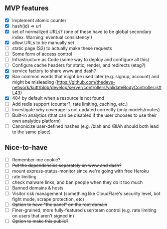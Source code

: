 ## MVP features

- [x] Implement atomic counter
- [x] hash(id) => url
- [x] set of normalized URLs? (one of these have to be global secondary index. Warning: eventual consistency!)
- [x] allow URLs to be manually set
- [ ] static page (S3) to actually make these requests
- [ ] Some form of access control
- [ ] Infrastructure as Code (some way to deploy and configure all this)
- [ ] Configure cache headers for static, render, and redirects (etag?)
- [x] service factory to share www and dash?
- [x] Ban common words that might be used later (e.g. signup, account) and might be misleading (https://github.com/thedevs-network/kutt/blob/develop/server/controllers/validateBodyController.js#L43)
- [x] 404 by default when a resource is not found
- [ ] Add redis support (counter?, rate limiting, caching, etc.)
- [ ] Investigate why coverage is not updated correctly (only models/routes)
- [ ] Built-in analytics (that can be disabled if the user chooses to use their own analytics platform)
- [ ] Canonicize user-defined hashes (e.g. /blah and /BlAh should both lead to the same place)

## Nice-to-have

- [ ] Remember-me cookie?
- [ ] ~~Put the dependencies separately on www and dash?~~
- [ ] mount express-status-monitor since we're going with free Heroku
- [ ] rate limiting
- [ ] check malware links, and ban people when they do it too much
- [ ] Banned domains & hosts
- [ ] Visitor risk management (something like CloudFlare's security level, bot fight mode, scrape protection, etc)
- [ ] ~~Option to have "the panel" on the root domain~~
- [ ] Finer-grained, more fully-featured user/team control (e.g. rate limiting on users that aren't signed in)
- [ ] ~~Option to make this public?~~
